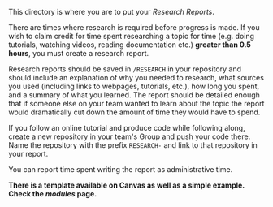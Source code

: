 This directory is where you are to put your _Research Reports_.

There are times where research is required before progress is made. If you wish to claim credit for time spent researching a topic for time (e.g. doing tutorials, watching videos, reading documentation etc.) **greater than 0.5 hours**, you must create a research report.

Research reports should be saved in `/RESEARCH` in your repository and should include an explanation of why you needed to research, what sources you used (including links to webpages, tutorials, etc.), how long you spent, and a summary of what you learned. The report should be detailed enough that if someone else on your team wanted to learn about the topic the report would dramatically cut down the amount of time they would have to spend.

If you follow an online tutorial and produce code while following along, create a new repository in your team's Group and push your code there. Name the repository with the prefix `RESEARCH-` and link to that repository in your report.

You can report time spent writing the report as administrative time.

**There is a template available on Canvas as well as a simple example. Check the _modules_ page.**
